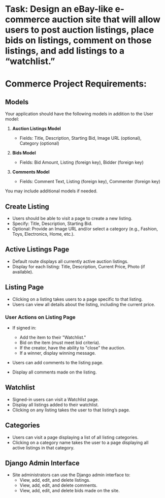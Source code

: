 # Task: Design an eBay-like e-commerce auction site that will allow users to post auction listings, place bids on listings, comment on those listings, and add listings to a “watchlist.”

# Commerce Project Requirements:

## Models

Your application should have the following models in addition to the User model:

1. **Auction Listings Model**
   - Fields: Title, Description, Starting Bid, Image URL (optional), Category (optional)

2. **Bids Model**
   - Fields: Bid Amount, Listing (foreign key), Bidder (foreign key)

3. **Comments Model**
   - Fields: Comment Text, Listing (foreign key), Commenter (foreign key)

You may include additional models if needed.

## Create Listing

- Users should be able to visit a page to create a new listing.
- Specify: Title, Description, Starting Bid.
- Optional: Provide an Image URL and/or select a category (e.g., Fashion, Toys, Electronics, Home, etc.).

## Active Listings Page

- Default route displays all currently active auction listings.
- Display for each listing: Title, Description, Current Price, Photo (if available).

## Listing Page

- Clicking on a listing takes users to a page specific to that listing.
- Users can view all details about the listing, including the current price.

### User Actions on Listing Page

- If signed in:
  - Add the item to their "Watchlist."
  - Bid on the item (must meet bid criteria).
  - If the creator, have the ability to "close" the auction.
  - If a winner, display winning message.

- Users can add comments to the listing page.
- Display all comments made on the listing.

## Watchlist

- Signed-in users can visit a Watchlist page.
- Display all listings added to their watchlist.
- Clicking on any listing takes the user to that listing’s page.

## Categories

- Users can visit a page displaying a list of all listing categories.
- Clicking on a category name takes the user to a page displaying all active listings in that category.

## Django Admin Interface

- Site administrators can use the Django admin interface to:
  - View, add, edit, and delete listings.
  - View, add, edit, and delete comments.
  - View, add, edit, and delete bids made on the site.

